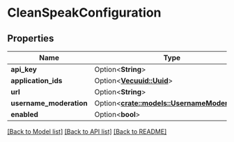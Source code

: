# CleanSpeakConfiguration

## Properties

Name | Type | Description | Notes
------------ | ------------- | ------------- | -------------
**api_key** | Option<**String**> |  | [optional]
**application_ids** | Option<[**Vec<uuid::Uuid>**](uuid::Uuid.md)> |  | [optional]
**url** | Option<**String**> |  | [optional]
**username_moderation** | Option<[**crate::models::UsernameModeration**](UsernameModeration.md)> |  | [optional]
**enabled** | Option<**bool**> |  | [optional]

[[Back to Model list]](../README.md#documentation-for-models) [[Back to API list]](../README.md#documentation-for-api-endpoints) [[Back to README]](../README.md)


